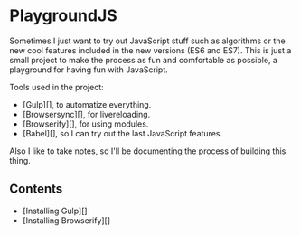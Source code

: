# PlaygroundJS
Sometimes I just want to try out JavaScript stuff such as algorithms or the new cool features included in the new versions (ES6 and ES7). This is just a small project to make the process as fun and comfortable as possible, a playground for having fun with JavaScript.

Tools used in the project:

* [Gulp][], to automatize everything.
* [Browsersync][], for livereloading.
* [Browserify][], for using modules.
* [Babel][], so I can try out the last JavaScript features.

Also I like to take notes, so I'll be documenting the process of building this thing.

## Contents

* [Installing Gulp][]
* [Installing Browserify][]
